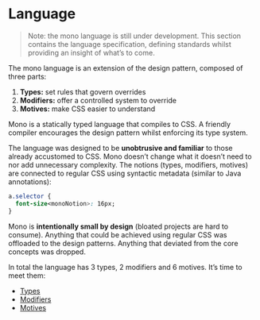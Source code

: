# Language

> Note: the mono language is still under development. This section contains the language specification, defining standards whilst providing an insight of what’s to come.

The mono language is an extension of the design pattern, composed of three parts:

1. **Types:** set rules that govern overrides
2. **Modifiers:** offer a controlled system to override
3. **Motives:** make CSS easier to understand

Mono is a statically typed language that compiles to CSS. A friendly compiler encourages the design pattern whilst enforcing its type system.

The language was designed to be **unobtrusive and familiar** to those already accustomed to CSS. Mono doesn’t change what it doesn’t need to nor add unnecessary complexity. The notions (types, modifiers, motives) are connected to regular CSS using syntactic metadata (similar to Java annotations):

```css
a.selector {
  font-size<monoNotion>: 16px;
}
```

Mono is **intentionally small by design** (bloated projects are hard to consume). Anything that could be achieved using regular CSS was offloaded to the design patterns. Anything that deviated from the core concepts was dropped.

In total the language has 3 types, 2 modifiers and 6 motives. It’s time to meet them:

- [Types](Types.md)
- [Modifiers](Modifiers.md)
- [Motives](Motives.md)